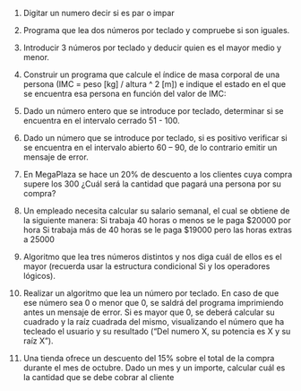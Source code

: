 1) 	Digitar un numero decir si es par o impar

3) 	Programa que lea dos números por teclado y compruebe si son iguales.

5) 	Introducir 3 números por teclado y deducir quien es el mayor medio y menor.

7) 	Construir un programa que calcule el índice de masa corporal de una persona (IMC = peso [kg] / altura ^ 2 [m]) e indique el estado en el que se encuentra esa persona en función del valor de IMC:

9) 	Dado un número entero que se introduce por teclado, determinar si se encuentra en el intervalo cerrado 51 - 100.

11)   Dado un número que se introduce por teclado, si es positivo verificar si se encuentra en el intervalo abierto 60 – 90, de lo contrario emitir un mensaje de error.

13)  En MegaPlaza se hace un 20% de descuento a los clientes cuya compra supere los 300 ¿Cuál será la cantidad que pagará una persona por su compra? 

15) Un empleado necesita calcular su salario semanal, el cual se obtiene de la siguiente manera: 
Si trabaja 40 horas o menos se le paga $20000 por hora 
Si trabaja más de 40 horas se le paga $19000 pero las horas extras a 25000

17) Algoritmo que lea tres números distintos y nos diga cuál de ellos es el mayor (recuerda usar la estructura condicional Si y los operadores lógicos).

19)  Realizar un algoritmo que lea un número por teclado. En caso de que ese número sea 0 o menor que 0, se saldrá del programa imprimiendo antes un mensaje de error.
Si es mayor que 0, se deberá calcular su cuadrado y la raíz cuadrada del mismo, visualizando el número que ha tecleado el usuario y su resultado (“Del numero X, su potencia es X y su raíz X”).


21) Una tienda ofrece un descuento del 15% sobre el total de la compra durante el mes de octubre. Dado un mes y un importe, calcular cuál es la cantidad que se debe cobrar al cliente